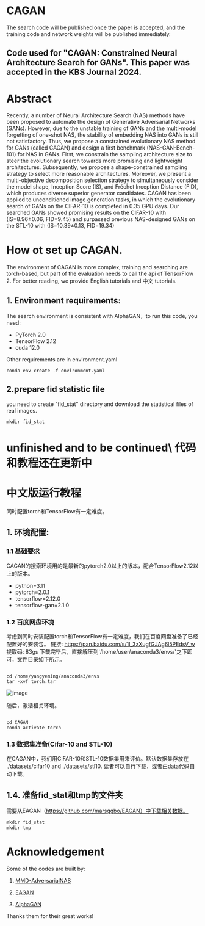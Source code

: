 # CAGAN

The search code will be published once the paper is accepted, and the training code and network weights will be published immediately.
## Code used for "CAGAN: Constrained Neural Architecture Search for GANs". This paper was accepted in the KBS Journal 2024. 

# Abstract
Recently, a number of Neural Architecture Search (NAS) methods have been proposed to automate the design of Generative Adversarial Networks (GANs). However, due to the unstable training of GANs and the multi-model forgetting of one-shot NAS, the stability of embedding NAS into GANs is still not satisfactory. Thus, we propose a constrained evolutionary NAS method for GANs (called CAGAN) and design a first benchmark (NAS-GAN-Bench-101) for NAS in GANs. First, we constrain the sampling architecture size to steer the evolutionary search towards more promising and lightweight architectures. Subsequently, we propose a shape-constrained sampling strategy to select more reasonable architectures. Moreover, we present a multi-objective decomposition selection strategy to simultaneously consider the model shape, Inception Score (IS), and Fréchet Inception Distance (FID), which produces diverse superior generator candidates. CAGAN has been applied to unconditioned image generation tasks, in which the evolutionary search of GANs on the CIFAR-10 is completed in 0.35 GPU days. Our searched GANs showed promising results on the CIFAR-10 with (IS=8.96±0.06, FID=9.45) and surpassed previous NAS-designed GANs on the STL-10 with (IS=10.39±0.13, FID=19.34)

# How ot set up CAGAN.  
The environment of CAGAN is more complex, training and searching are torch-based, but part of the evaluation needs to call the api of TensorFlow 2. For better reading, we provide English tutorials and 中文 tutorials.
## 1. Environment requirements:
The search environment is consistent with AlphaGAN，to run this code, you need:  
- PyTorch 2.0
- TensorFlow 2.12
- cuda 12.0  

Other requirements are in environment.yaml 

<!-- install code  -->
<pre><code>conda env create -f environment.yaml
</code></pre>

## 2.prepare fid statistic file
you need to create "fid_stat" directory and download the statistical files of real images.
<pre><code>mkdir fid_stat
</code></pre>


# unfinished and to be continued\ 代码和教程还在更新中

# 中文版运行教程 
同时配置torch和TensorFlow有一定难度。
## 1. 环境配置:
### 1.1 基础要求
CAGAN的搜索环境用的是最新的pytorch2.0以上的版本，配合TensorFlow2.12以上的版本。
- python=3.11
- pytorch=2.0.1
- tensorflow=2.12.0
- tensorflow-gan=2.1.0

### 1.2 百度网盘环境
考虑到同时安装配置torch和TensorFlow有一定难度，我们在百度网盘准备了已经配置好的安装包。
链接: https://pan.baidu.com/s/1I_3zXugfGJAg6l5PEdsV_w 提取码: 83gs 
下载完毕后，直接解压到'/home/user/anaconda3/envs/'之下即可，文件目录如下所示。
<pre><code>
cd /home/yangyeming/anaconda3/envs
tar -xvf torch.tar
</code></pre>
![image](https://github.com/user-attachments/assets/c85ea01b-ac3b-4b81-8fea-a8e990af247b)

随后，激活相关环境。
<pre><code>
cd CAGAN
conda activate torch 
</code></pre>

### 1.3 数据集准备(Cifar-10 and STL-10)
在CAGAN中，我们用CIFAR-10和STL-10数据集用来评价。默认数据集存放在 ./datasets/cifar10 and ./datasets/stl10.
读者可以自行下载，或者由data代码自动下载。 

## 1.4. 准备fid_stat和tmp的文件夹
需要从EAGAN（https://github.com/marsggbo/EAGAN）中下载相关数据。
<pre><code>mkdir fid_stat
mkdir tmp
</code></pre>


# Acknowledgement
Some of the codes are built by:

1. [MMD-AdversarialNAS](https://ieeexplore.ieee.org/document/10446488)

2. [EAGAN](https://github.com/marsggbo/EAGAN)

3. [AlphaGAN](https://github.com/yuesongtian/AlphaGAN)

Thanks them for their great works!
